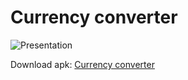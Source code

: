 # Currency converter

![Presentation](https://github.com/Tsiuryn/currency_converter/blob/master/assets/src/currency_presentation.gif)


Download apk: [Currency converter](https://github.com/Tsiuryn/currency_converter/blob/master/assets/src/currency_converter.apk)

